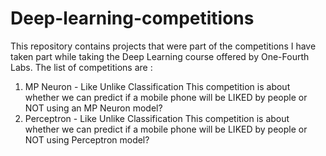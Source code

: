 # Deep-learning-competitions
This repository contains projects that were part of the competitions I have taken part while taking the Deep Learning course offered by One-Fourth Labs. 
The list of competitions are :
1. MP Neuron - Like Unlike Classification
   This competition is about whether we can predict if a mobile phone will be LIKED by people or NOT using an MP Neuron model?
2. Perceptron - Like Unlike Classification
   This competition is about whether we can predict if a mobile phone will be LIKED by people or NOT using Perceptron model?
